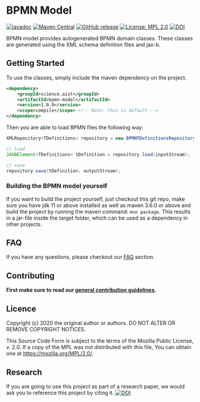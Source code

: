 # BPMN Model

[![javadoc](https://javadoc.io/badge2/science.aist/bpmn-model/javadoc.svg)](https://javadoc.io/doc/science.aist/bpmn-model) 
[![Maven Central](https://img.shields.io/maven-central/v/science.aist/bpmn-model.svg?label=Maven%20Central)](https://search.maven.org/search?q=g:%22science.aist%22%20a:%22bpmn-model%22)
[![GitHub release](https://img.shields.io/github/v/release/fhooeaist/bpmn-model.svg)](https://github.com/fhooeaist/bpmn-model/releases)
[![License: MPL 2.0](https://img.shields.io/badge/License-MPL%202.0-brightgreen.svg)](https://opensource.org/licenses/MPL-2.0)
[![DOI](https://zenodo.org/badge/298491168.svg)](https://zenodo.org/badge/latestdoi/298491168)

BPMN model provides autogenerated BPMN domain classes. These classes are generated using the
XML schema definition files and jax-b.

## Getting Started

To use the classes, simply include the maven dependency on the project.

```xml
<dependency>
    <groupId>science.aist</groupId>
    <artifactId>bpmn-model</artifactId>
    <version>1.0.0</version>
    <scope>compile</scope> <!-- Note: this is default -->
</dependency>
```

Then you are able to load BPMN files the following way: 

```java
XMLRepository<TDefinitions> repository = new BPMNTDefinitionsRepository();

// load 
JAXBElement<TDefinitions> tDefinition = repository.load(inputStream);

// save
repository.save(tDefinition, outputStream);
```

### Building the BPMN model yourself

If you want to build the project yourself, just checkout this git repo, make sure you have jdk 11 or above installed as
well as maven 3.6.0 or above and build the project by running the maven command: `mvn package`. This results in a 
jar-file inside the target folder, which can be used as a dependency in other projects.

## FAQ

If you have any questions, please checkout our [FAQ](https://fhooeaist.github.io/bpmn-model/faq.html) section.

## Contributing

**First make sure to read our [general contribution guidelines](https://fhooeaist.github.io/CONTRIBUTING.html).**
   
## Licence

Copyright (c) 2020 the original author or authors.
DO NOT ALTER OR REMOVE COPYRIGHT NOTICES.

This Source Code Form is subject to the terms of the Mozilla Public
License, v. 2.0. If a copy of the MPL was not distributed with this
file, You can obtain one at https://mozilla.org/MPL/2.0/.

## Research

If you are going to use this project as part of a research paper, we would ask you to reference this project by citing
it. [![DOI](https://zenodo.org/badge/298491168.svg)](https://zenodo.org/badge/latestdoi/298491168)

